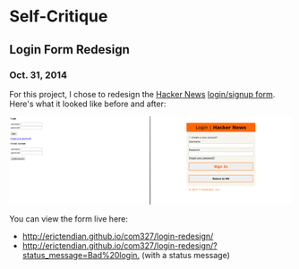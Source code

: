 # Self-Critique
## Login Form Redesign
### Oct. 31, 2014

For this project, I chose to redesign the [Hacker News](https://news.ycombinator.com/) [login/signup form](https://news.ycombinator.com/login?whence=news). Here's what it looked like before and after:

![Hacker News login, before and after](before-after.png "Left - before the redesign; Right - after the redesign")

You can view the form live here:

* <http://erictendian.github.io/com327/login-redesign/>
* <http://erictendian.github.io/com327/login-redesign/?status_message=Bad%20login.> (with a status message)
